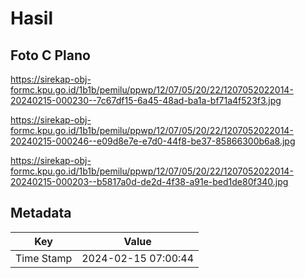 # Hasil

## Foto C Plano

https://sirekap-obj-formc.kpu.go.id/1b1b/pemilu/ppwp/12/07/05/20/22/1207052022014-20240215-000230--7c67df15-6a45-48ad-ba1a-bf71a4f523f3.jpg

https://sirekap-obj-formc.kpu.go.id/1b1b/pemilu/ppwp/12/07/05/20/22/1207052022014-20240215-000246--e09d8e7e-e7d0-44f8-be37-85866300b6a8.jpg

https://sirekap-obj-formc.kpu.go.id/1b1b/pemilu/ppwp/12/07/05/20/22/1207052022014-20240215-000203--b5817a0d-de2d-4f38-a91e-bed1de80f340.jpg


## Metadata

| Key        | Value               |
| ---------- | ------------------- |
| Time Stamp | 2024-02-15 07:00:44 |



